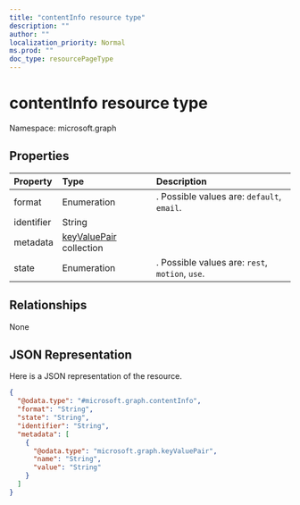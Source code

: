 ```yaml
---
title: "contentInfo resource type"
description: ""
author: ""
localization_priority: Normal
ms.prod: ""
doc_type: resourcePageType
---
```


# contentInfo resource type


Namespace: microsoft.graph



## Properties
|Property|Type|Description|
|:---|:---|:---|
|format|Enumeration|. Possible values are: `default`, `email`.|
|identifier|String||
|metadata|[keyValuePair](../resources/keyvaluepair.md) collection||
|state|Enumeration|. Possible values are: `rest`, `motion`, `use`.|

## Relationships
None

## JSON Representation
Here is a JSON representation of the resource.
<!-- {
  "blockType": "resource",
  "@odata.type": "microsoft.graph.contentInfo"
}
-->
``` json
{
  "@odata.type": "#microsoft.graph.contentInfo",
  "format": "String",
  "state": "String",
  "identifier": "String",
  "metadata": [
    {
      "@odata.type": "microsoft.graph.keyValuePair",
      "name": "String",
      "value": "String"
    }
  ]
}
```

